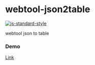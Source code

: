 # webtool-json2table

[![js-standard-style](https://cdn.rawgit.com/standard/standard/master/badge.svg)](http://standardjs.com)

webtool json to table

### Demo

 [Link](https://josudoey.github.io/webtool-json2table/)
